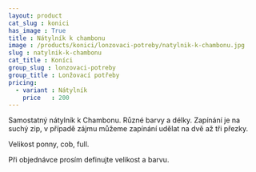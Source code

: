 ```yaml
---
layout: product
cat_slug : konici
has_image : True
title : Nátylník k chambonu
image : /products/konici/lonzovaci-potreby/natylnik-k-chambonu.jpg
slug : natylnik-k-chambonu
cat_title : Koníci
group_slug : lonzovaci-potreby
group_title : Lonžovací potřeby
pricing:
  - variant : Nátylník
    price   : 200
---
```


Samostatný nátylník k Chambonu. Různé barvy a délky. Zapínání je na suchý zip, v případě zájmu můžeme zapínání udělat na dvě až tři přezky.

Velikost ponny, cob, full.

Při objednávce prosím definujte velikost a barvu.

